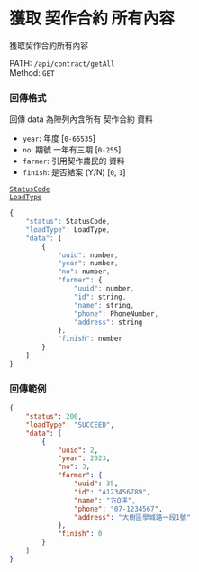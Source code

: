 # 獲取 契作合約 所有內容

獲取契作合約所有內容

PATH: `/api/contract/getAll`  
Method: `GET`


### 回傳格式

回傳 data 為陣列內含所有 契作合約 資料  

* `year`: 年度                     [`0-65535`]
* `no`: 期號 一年有三期             [`0-255`]
* `farmer`: 引用契作農民的 資料
* `finish`: 是否結案 (Y/N)          [`0`, `1`]

[`StatusCode`](../types.md#statuscode)  
[`LoadType`](../types.md#loadtype)  

```js
{
    "status": StatusCode,
    "loadType": LoadType,
    "data": [
        {
            "uuid": number,
            "year": number,
            "no": number,
            "farmer": {
                "uuid": number,
                "id": string,
                "name": string,
                "phone": PhoneNumber,
                "address": string
            },
            "finish": number
        }
    ]
}
```

### 回傳範例
```json
{
    "status": 200,
    "loadType": "SUCCEED",
    "data": [
        {
            "uuid": 2,
            "year": 2023,
            "no": 3,
            "farmer": {
                "uuid": 35,
                "id": "A123456789",
                "name": "方O洋",
                "phone": "07-1234567",
                "address": "大樹區學城路一段1號"
            },
            "finish": 0
        }
    ]
}
```
